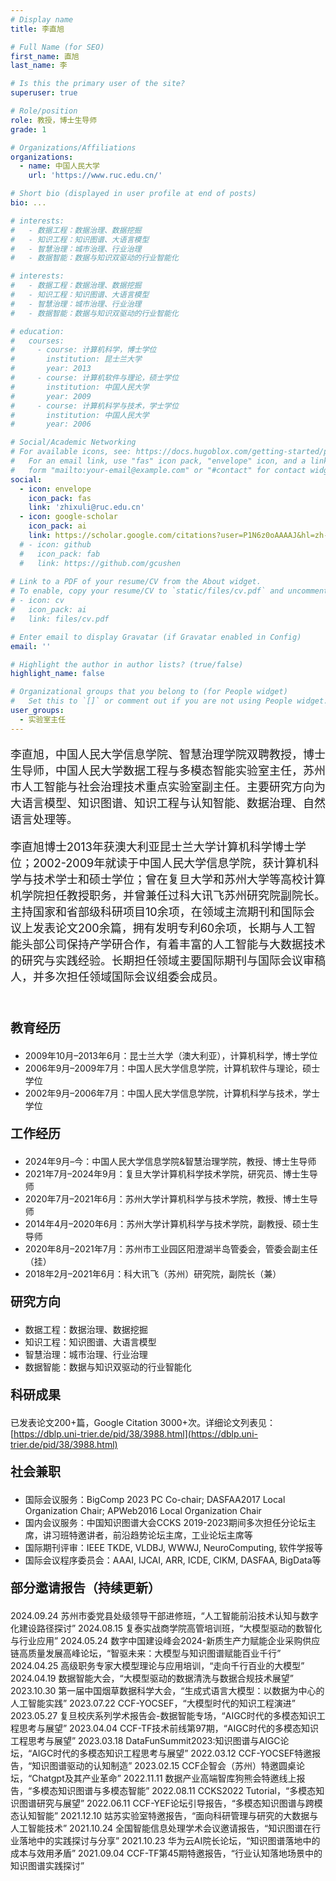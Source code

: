 ```yaml
---
# Display name
title: 李直旭

# Full Name (for SEO)
first_name: 直旭
last_name: 李

# Is this the primary user of the site?
superuser: true

# Role/position
role: 教授，博士生导师
grade: 1

# Organizations/Affiliations
organizations:
  - name: 中国人民大学
    url: 'https://www.ruc.edu.cn/'

# Short bio (displayed in user profile at end of posts)
bio: ...

# interests:
#   - 数据工程：数据治理、数据挖掘
#   - 知识工程：知识图谱、大语言模型
#   - 智慧治理：城市治理、行业治理
#   - 数据智能：数据与知识双驱动的行业智能化

# interests:
#   - 数据工程：数据治理、数据挖掘
#   - 知识工程：知识图谱、大语言模型
#   - 智慧治理：城市治理、行业治理
#   - 数据智能：数据与知识双驱动的行业智能化

# education:
#   courses:
#     - course: 计算机科学，博士学位
#       institution: 昆士兰大学
#       year: 2013
#     - course: 计算机软件与理论，硕士学位
#       institution: 中国人民大学
#       year: 2009
#     - course: 计算机科学与技术，学士学位
#       institution: 中国人民大学
#       year: 2006

# Social/Academic Networking
# For available icons, see: https://docs.hugoblox.com/getting-started/page-builder/#icons
#   For an email link, use "fas" icon pack, "envelope" icon, and a link in the
#   form "mailto:your-email@example.com" or "#contact" for contact widget.
social:
  - icon: envelope
    icon_pack: fas
    link: 'zhixuli@ruc.edu.cn'
  - icon: google-scholar
    icon_pack: ai
    link: https://scholar.google.com/citations?user=P1N6z0oAAAAJ&hl=zh-CN&oi=ao
  # - icon: github
  #   icon_pack: fab
  #   link: https://github.com/gcushen
  
# Link to a PDF of your resume/CV from the About widget.
# To enable, copy your resume/CV to `static/files/cv.pdf` and uncomment the lines below.
# - icon: cv
#   icon_pack: ai
#   link: files/cv.pdf

# Enter email to display Gravatar (if Gravatar enabled in Config)
email: ''

# Highlight the author in author lists? (true/false)
highlight_name: false

# Organizational groups that you belong to (for People widget)
#   Set this to `[]` or comment out if you are not using People widget.
user_groups:
  - 实验室主任
---
```


<p style="font-size: 18px;">李直旭，中国人民大学信息学院、智慧治理学院双聘教授，博士生导师，中国人民大学数据工程与多模态智能实验室主任，苏州市人工智能与社会治理技术重点实验室副主任。主要研究方向为大语言模型、知识图谱、知识工程与认知智能、数据治理、自然语言处理等。</p>

<p style="font-size: 18px;">李直旭博士2013年获澳大利亚昆士兰大学计算机科学博士学位；2002-2009年就读于中国人民大学信息学院，获计算机科学与技术学士和硕士学位；曾在复旦大学和苏州大学等高校计算机学院担任教授职务，并曾兼任过科大讯飞苏州研究院副院长。主持国家和省部级科研项目10余项，在领域主流期刊和国际会议上发表论文200余篇，拥有发明专利60余项，长期与人工智能头部公司保持产学研合作，有着丰富的人工智能与大数据技术的研究与实践经验。长期担任领域主要国际期刊与国际会议审稿人，并多次担任领域国际会议组委会成员。</p>
<br>

<p style="font-size: 20px;font-weight: bold;">教育经历</p>

- 2009年10月–2013年6月：昆士兰大学（澳大利亚），计算机科学，博士学位
- 2006年9月–2009年7月：中国人民大学信息学院，计算机软件与理论，硕士学位
- 2002年9月–2006年7月：中国人民大学信息学院，计算机科学与技术，学士学位

<p style="font-size: 20px;font-weight: bold;">工作经历</p>

- 2024年9月–今：中国人民大学信息学院&智慧治理学院，教授、博士生导师
- 2021年7月–2024年9月：复旦大学计算机科学技术学院，研究员、博士生导师
- 2020年7月–2021年6月：苏州大学计算机科学与技术学院，教授、博士生导师
- 2014年4月–2020年6月：苏州大学计算机科学与技术学院，副教授、硕士生导师
- 2020年8月–2021年7月：苏州市工业园区阳澄湖半岛管委会，管委会副主任（挂）
- 2018年2月–2021年6月：科大讯飞（苏州）研究院，副院长（兼）

<p style="font-size: 20px;font-weight: bold;">研究方向</p>

- 数据工程：数据治理、数据挖掘
- 知识工程：知识图谱、大语言模型
- 智慧治理：城市治理、行业治理
- 数据智能：数据与知识双驱动的行业智能化

<p style="font-size: 20px;font-weight: bold;">科研成果</p>

已发表论文200+篇，Google Citation 3000+次。详细论文列表见：[https://dblp.uni-trier.de/pid/38/3988.html](https://dblp.uni-trier.de/pid/38/3988.html)

<p style="font-size: 20px;font-weight: bold;">社会兼职</p>

- 国际会议服务：BigComp 2023 PC Co-chair; DASFAA2017 Local Organization Chair; APWeb2016 Local Organization Chair
- 国内会议服务：中国知识图谱大会CCKS 2019-2023期间多次担任分论坛主席，讲习班特邀讲者，前沿趋势论坛主席，工业论坛主席等
- 国际期刊评审：IEEE TKDE, VLDBJ, WWWJ, NeuroComputing, 软件学报等
- 国际会议程序委员会：AAAI, IJCAI, ARR, ICDE, CIKM, DASFAA, BigData等

<p style="font-size: 20px;font-weight: bold;">部分邀请报告（持续更新）</p>
2024.09.24 苏州市委党县处级领导干部进修班，“人工智能前沿技术认知与数字化建设路径探讨”
2024.08.15 复泰实战商学院高管培训班，“大模型驱动的数智化与行业应用”
2024.05.24 数字中国建设峰会2024-新质生产力赋能企业采购供应链高质量发展高峰论坛，“智驱未来：大模型与知识图谱赋能百业千行”
2024.04.25 高级职务专家大模型理论与应用培训，“走向千行百业的大模型”
2024.04.19 数据智能大会，“大模型驱动的数据清洗与数据合规技术展望”
2023.10.30 第一届中国烟草数据科学大会，“生成式语言大模型：以数据为中心的人工智能实践”
2023.07.22 CCF-YOCSEF，“大模型时代的知识工程演进”
2023.05.27 复旦校庆系列学术报告会-数据智能专场，“AIGC时代的多模态知识工程思考与展望”
2023.04.04 CCF-TF技术前线第97期，“AIGC时代的多模态知识工程思考与展望”
2023.03.18 DataFunSummit2023:知识图谱与AIGC论坛，“AIGC时代的多模态知识工程思考与展望”
2022.03.12 CCF-YOCSEF特邀报告，“知识图谱驱动的认知制造”
2023.02.15 CCF企智会（苏州）特邀圆桌论坛，“Chatgpt及其产业革命”
2022.11.11 数据产业高端智库狗熊会特邀线上报告，“多模态知识图谱与多模态智能”
2022.08.11 CCKS2022 Tutorial，“多模态知识图谱研究与展望”
2022.06.11 CCF-YEF论坛引导报告，“多模态知识图谱与跨模态认知智能” 
2021.12.10 姑苏实验室特邀报告，“面向科研管理与研究的大数据与人工智能技术”
2021.10.24 全国智能信息处理学术会议邀请报告，“知识图谱在行业落地中的实践探讨与分享”
2021.10.23 华为云AI院长论坛，“知识图谱落地中的成本与效用矛盾”
2021.09.04 CCF-TF第45期特邀报告，“行业认知落地场景中的知识图谱实践探讨”